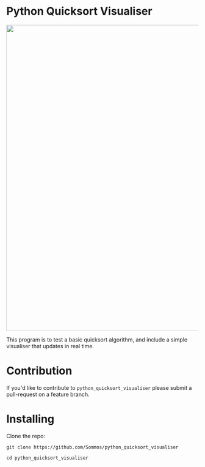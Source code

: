 # Python Quicksort Visualiser

<p align="center">
    <img src="image0.png" width="800"/>
</p>

This program is to test a basic quicksort algorithm, and include a simple visualiser that updates in real time.

# Contribution 

If you'd like to contribute to `python_quicksort_visualiser` please submit a pull-request on a feature branch.

# Installing

Clone the repo:

    git clone https://github.com/Sommos/python_quicksort_visualiser

    cd python_quicksort_visualiser